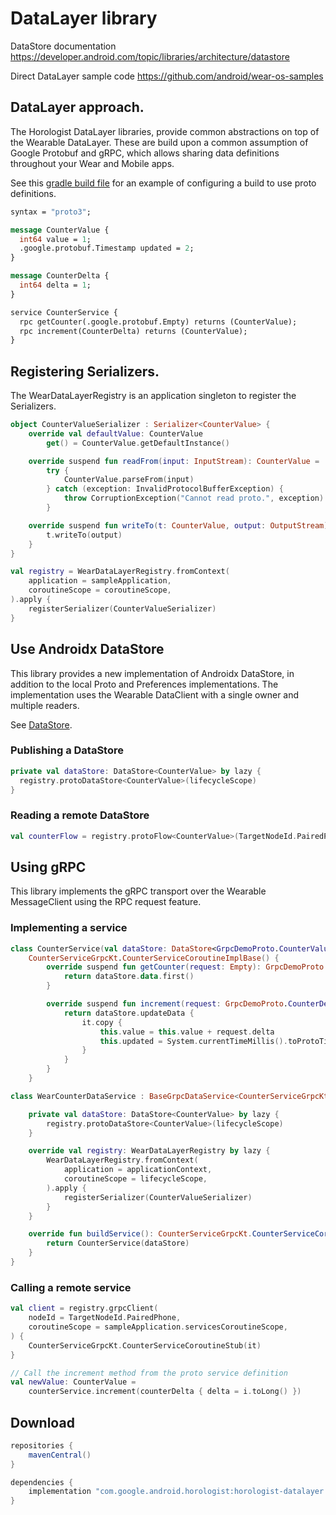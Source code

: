 # DataLayer library

DataStore documentation https://developer.android.com/topic/libraries/architecture/datastore

Direct DataLayer sample code https://github.com/android/wear-os-samples

## DataLayer approach.

The Horologist DataLayer libraries, provide common abstractions on top of the Wearable DataLayer.
These are build upon a common assumption of Google Protobuf and gRPC, which allows sharing data
definitions throughout your Wear and Mobile apps.

See this 
[gradle build file](https://github.com/google/horologist/blob/main/auth/sample/shared/build.gradle.kts)
for an example of configuring a build to use proto definitions.

```protobuf
syntax = "proto3";

message CounterValue {
  int64 value = 1;
  .google.protobuf.Timestamp updated = 2;
}

message CounterDelta {
  int64 delta = 1;
}

service CounterService {
  rpc getCounter(.google.protobuf.Empty) returns (CounterValue);
  rpc increment(CounterDelta) returns (CounterValue);
}
```

## Registering Serializers.

The WearDataLayerRegistry is an application singleton to register the Serializers.

```kotlin
object CounterValueSerializer : Serializer<CounterValue> {
    override val defaultValue: CounterValue
        get() = CounterValue.getDefaultInstance()

    override suspend fun readFrom(input: InputStream): CounterValue =
        try {
            CounterValue.parseFrom(input)
        } catch (exception: InvalidProtocolBufferException) {
            throw CorruptionException("Cannot read proto.", exception)
        }

    override suspend fun writeTo(t: CounterValue, output: OutputStream) {
        t.writeTo(output)
    }
}

val registry = WearDataLayerRegistry.fromContext(
    application = sampleApplication,
    coroutineScope = coroutineScope,
).apply {
    registerSerializer(CounterValueSerializer)
}
```

## Use Androidx DataStore

This library provides a new implementation of Androidx DataStore, in addition to the local
Proto and Preferences implementations.  The implementation uses the Wearable DataClient
with a single owner and multiple readers.

See [DataStore](https://developer.android.com/topic/libraries/architecture/datastore).

### Publishing a DataStore

```kotlin
private val dataStore: DataStore<CounterValue> by lazy {
  registry.protoDataStore<CounterValue>(lifecycleScope)
}
```

### Reading a remote DataStore

```kotlin
val counterFlow = registry.protoFlow<CounterValue>(TargetNodeId.PairedPhone)
```

## Using gRPC

This library implements the gRPC transport over the Wearable MessageClient using the RPC request
feature.

### Implementing a service

```kotlin
class CounterService(val dataStore: DataStore<GrpcDemoProto.CounterValue>) :
    CounterServiceGrpcKt.CounterServiceCoroutineImplBase() {
        override suspend fun getCounter(request: Empty): GrpcDemoProto.CounterValue {
            return dataStore.data.first()
        }

        override suspend fun increment(request: GrpcDemoProto.CounterDelta): GrpcDemoProto.CounterValue {
            return dataStore.updateData {
                it.copy {
                    this.value = this.value + request.delta
                    this.updated = System.currentTimeMillis().toProtoTimestamp()
                }
            }
        }
    }

class WearCounterDataService : BaseGrpcDataService<CounterServiceGrpcKt.CounterServiceCoroutineImplBase>() {

    private val dataStore: DataStore<CounterValue> by lazy {
        registry.protoDataStore<CounterValue>(lifecycleScope)
    }

    override val registry: WearDataLayerRegistry by lazy {
        WearDataLayerRegistry.fromContext(
            application = applicationContext,
            coroutineScope = lifecycleScope,
        ).apply {
            registerSerializer(CounterValueSerializer)
        }
    }

    override fun buildService(): CounterServiceGrpcKt.CounterServiceCoroutineImplBase {
        return CounterService(dataStore)
    }
}
```

### Calling a remote service

```kotlin
val client = registry.grpcClient(
    nodeId = TargetNodeId.PairedPhone,
    coroutineScope = sampleApplication.servicesCoroutineScope,
) {
    CounterServiceGrpcKt.CounterServiceCoroutineStub(it)
}

// Call the increment method from the proto service definition
val newValue: CounterValue =
    counterService.increment(counterDelta { delta = i.toLong() })
```

## Download

```groovy
repositories {
    mavenCentral()
}

dependencies {
    implementation "com.google.android.horologist:horologist-datalayer:<version>"
}
```
